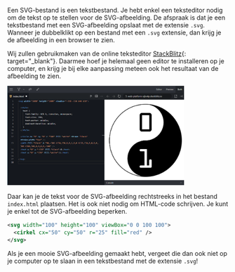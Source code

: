 Een SVG-bestand is een tekstbestand. Je hebt enkel een teksteditor nodig om de tekst op te stellen voor de SVG-afbeelding. De afspraak is dat je een tekstbestand met een SVG-afbeelding opslaat met de extensie `.svg`. Wanneer je dubbelklikt op een bestand met een `.svg` extensie, dan krijg je de afbeelding in een browser te zien.

Wij zullen gebruikmaken van de online teksteditor [StackBlitz](https://stackblitz.com/fork/web-platform){: target="_blank"}. Daarmee hoef je helemaal geen editor te installeren op je computer, en krijg je bij elke aanpassing meteen ook het resultaat van de afbeelding te zien.

<div class="dodona-centered-group">
  <img width="80%" src="media/stackblitz.png" />
</div>

Daar kan je de tekst voor de SVG-afbeelding rechtstreeks in het bestand `index.html` plaatsen. Het is ook niet nodig om HTML-code schrijven. Je kunt je enkel tot de SVG-afbeelding beperken.

```svg
<svg width="100" height="100" viewBox="0 0 100 100">
  <cirkel cx="50" cy="50" r="25" fill="red" />
</svg>
```

Als je een mooie SVG-afbeelding gemaakt hebt, vergeet die dan ook niet  op je computer op te slaan in een tekstbestand met de extensie `.svg`!
